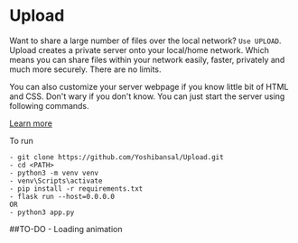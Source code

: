 # Upload

Want to share a large number of files over the local network? `Use UPLOAD`. 
Upload creates a private server onto your local/home network. Which means you can share files within your network easily, faster, privately and much more securely.
There are no limits. 

You can also customize your server webpage if you know little bit of HTML and CSS. Don't wary if you don't know. You can just start the server using following commands.

[Learn more](https://sites.google.com/view/project-upload)


To run

    - git clone https://github.com/Yoshibansal/Upload.git
    - cd <PATH> 
    - python3 -m venv venv
    - venv\Scripts\activate
    - pip install -r requirements.txt
    - flask run --host=0.0.0.0
    OR
    - python3 app.py


##TO-DO
        - Loading animation

